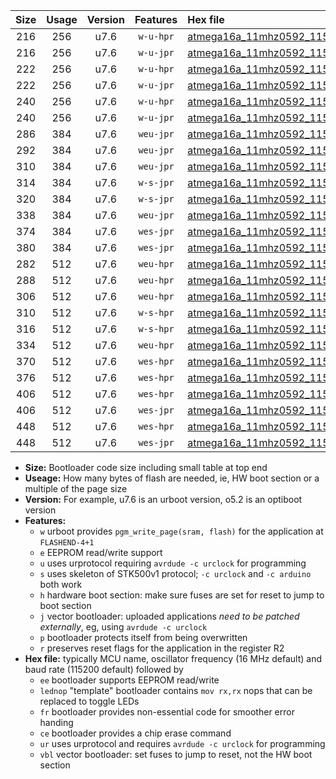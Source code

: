 |Size|Usage|Version|Features|Hex file|
|:-:|:-:|:-:|:-:|:--|
|216|256|u7.6|`w-u-hpr`|[atmega16a_11mhz0592_115200bps_ur.hex](https://raw.githubusercontent.com/stefanrueger/urboot/main/atmega16a_11mhz0592_115200bps_ur.hex)|
|216|256|u7.6|`w-u-jpr`|[atmega16a_11mhz0592_115200bps_ur_vbl.hex](https://raw.githubusercontent.com/stefanrueger/urboot/main/atmega16a_11mhz0592_115200bps_ur_vbl.hex)|
|222|256|u7.6|`w-u-hpr`|[atmega16a_11mhz0592_115200bps_lednop_ur.hex](https://raw.githubusercontent.com/stefanrueger/urboot/main/atmega16a_11mhz0592_115200bps_lednop_ur.hex)|
|222|256|u7.6|`w-u-jpr`|[atmega16a_11mhz0592_115200bps_lednop_ur_vbl.hex](https://raw.githubusercontent.com/stefanrueger/urboot/main/atmega16a_11mhz0592_115200bps_lednop_ur_vbl.hex)|
|240|256|u7.6|`w-u-hpr`|[atmega16a_11mhz0592_115200bps_lednop_fr_ur.hex](https://raw.githubusercontent.com/stefanrueger/urboot/main/atmega16a_11mhz0592_115200bps_lednop_fr_ur.hex)|
|240|256|u7.6|`w-u-jpr`|[atmega16a_11mhz0592_115200bps_lednop_fr_ur_vbl.hex](https://raw.githubusercontent.com/stefanrueger/urboot/main/atmega16a_11mhz0592_115200bps_lednop_fr_ur_vbl.hex)|
|286|384|u7.6|`weu-jpr`|[atmega16a_11mhz0592_115200bps_ee_ur_vbl.hex](https://raw.githubusercontent.com/stefanrueger/urboot/main/atmega16a_11mhz0592_115200bps_ee_ur_vbl.hex)|
|292|384|u7.6|`weu-jpr`|[atmega16a_11mhz0592_115200bps_ee_lednop_ur_vbl.hex](https://raw.githubusercontent.com/stefanrueger/urboot/main/atmega16a_11mhz0592_115200bps_ee_lednop_ur_vbl.hex)|
|310|384|u7.6|`weu-jpr`|[atmega16a_11mhz0592_115200bps_ee_lednop_fr_ur_vbl.hex](https://raw.githubusercontent.com/stefanrueger/urboot/main/atmega16a_11mhz0592_115200bps_ee_lednop_fr_ur_vbl.hex)|
|314|384|u7.6|`w-s-jpr`|[atmega16a_11mhz0592_115200bps_vbl.hex](https://raw.githubusercontent.com/stefanrueger/urboot/main/atmega16a_11mhz0592_115200bps_vbl.hex)|
|320|384|u7.6|`w-s-jpr`|[atmega16a_11mhz0592_115200bps_lednop_vbl.hex](https://raw.githubusercontent.com/stefanrueger/urboot/main/atmega16a_11mhz0592_115200bps_lednop_vbl.hex)|
|338|384|u7.6|`weu-jpr`|[atmega16a_11mhz0592_115200bps_ee_lednop_fr_ce_ur_vbl.hex](https://raw.githubusercontent.com/stefanrueger/urboot/main/atmega16a_11mhz0592_115200bps_ee_lednop_fr_ce_ur_vbl.hex)|
|374|384|u7.6|`wes-jpr`|[atmega16a_11mhz0592_115200bps_ee_vbl.hex](https://raw.githubusercontent.com/stefanrueger/urboot/main/atmega16a_11mhz0592_115200bps_ee_vbl.hex)|
|380|384|u7.6|`wes-jpr`|[atmega16a_11mhz0592_115200bps_ee_lednop_vbl.hex](https://raw.githubusercontent.com/stefanrueger/urboot/main/atmega16a_11mhz0592_115200bps_ee_lednop_vbl.hex)|
|282|512|u7.6|`weu-hpr`|[atmega16a_11mhz0592_115200bps_ee_ur.hex](https://raw.githubusercontent.com/stefanrueger/urboot/main/atmega16a_11mhz0592_115200bps_ee_ur.hex)|
|288|512|u7.6|`weu-hpr`|[atmega16a_11mhz0592_115200bps_ee_lednop_ur.hex](https://raw.githubusercontent.com/stefanrueger/urboot/main/atmega16a_11mhz0592_115200bps_ee_lednop_ur.hex)|
|306|512|u7.6|`weu-hpr`|[atmega16a_11mhz0592_115200bps_ee_lednop_fr_ur.hex](https://raw.githubusercontent.com/stefanrueger/urboot/main/atmega16a_11mhz0592_115200bps_ee_lednop_fr_ur.hex)|
|310|512|u7.6|`w-s-hpr`|[atmega16a_11mhz0592_115200bps.hex](https://raw.githubusercontent.com/stefanrueger/urboot/main/atmega16a_11mhz0592_115200bps.hex)|
|316|512|u7.6|`w-s-hpr`|[atmega16a_11mhz0592_115200bps_lednop.hex](https://raw.githubusercontent.com/stefanrueger/urboot/main/atmega16a_11mhz0592_115200bps_lednop.hex)|
|334|512|u7.6|`weu-hpr`|[atmega16a_11mhz0592_115200bps_ee_lednop_fr_ce_ur.hex](https://raw.githubusercontent.com/stefanrueger/urboot/main/atmega16a_11mhz0592_115200bps_ee_lednop_fr_ce_ur.hex)|
|370|512|u7.6|`wes-hpr`|[atmega16a_11mhz0592_115200bps_ee.hex](https://raw.githubusercontent.com/stefanrueger/urboot/main/atmega16a_11mhz0592_115200bps_ee.hex)|
|376|512|u7.6|`wes-hpr`|[atmega16a_11mhz0592_115200bps_ee_lednop.hex](https://raw.githubusercontent.com/stefanrueger/urboot/main/atmega16a_11mhz0592_115200bps_ee_lednop.hex)|
|406|512|u7.6|`wes-hpr`|[atmega16a_11mhz0592_115200bps_ee_lednop_fr.hex](https://raw.githubusercontent.com/stefanrueger/urboot/main/atmega16a_11mhz0592_115200bps_ee_lednop_fr.hex)|
|406|512|u7.6|`wes-jpr`|[atmega16a_11mhz0592_115200bps_ee_lednop_fr_vbl.hex](https://raw.githubusercontent.com/stefanrueger/urboot/main/atmega16a_11mhz0592_115200bps_ee_lednop_fr_vbl.hex)|
|448|512|u7.6|`wes-hpr`|[atmega16a_11mhz0592_115200bps_ee_lednop_fr_ce.hex](https://raw.githubusercontent.com/stefanrueger/urboot/main/atmega16a_11mhz0592_115200bps_ee_lednop_fr_ce.hex)|
|448|512|u7.6|`wes-jpr`|[atmega16a_11mhz0592_115200bps_ee_lednop_fr_ce_vbl.hex](https://raw.githubusercontent.com/stefanrueger/urboot/main/atmega16a_11mhz0592_115200bps_ee_lednop_fr_ce_vbl.hex)|

- **Size:** Bootloader code size including small table at top end
- **Useage:** How many bytes of flash are needed, ie, HW boot section or a multiple of the page size
- **Version:** For example, u7.6 is an urboot version, o5.2 is an optiboot version
- **Features:**
  + `w` urboot provides `pgm_write_page(sram, flash)` for the application at `FLASHEND-4+1`
  + `e` EEPROM read/write support
  + `u` uses urprotocol requiring `avrdude -c urclock` for programming
  + `s` uses skeleton of STK500v1 protocol; `-c urclock` and `-c arduino` both work
  + `h` hardware boot section: make sure fuses are set for reset to jump to boot section
  + `j` vector bootloader: uploaded applications *need to be patched externally*, eg, using `avrdude -c urclock`
  + `p` bootloader protects itself from being overwritten
  + `r` preserves reset flags for the application in the register R2
- **Hex file:** typically MCU name, oscillator frequency (16 MHz default) and baud rate (115200 default) followed by
  + `ee` bootloader supports EEPROM read/write
  + `lednop` "template" bootloader contains `mov rx,rx` nops that can be replaced to toggle LEDs
  + `fr` bootloader provides non-essential code for smoother error handing
  + `ce` bootloader provides a chip erase command
  + `ur` uses urprotocol and requires `avrdude -c urclock` for programming
  + `vbl` vector bootloader: set fuses to jump to reset, not the HW boot section
